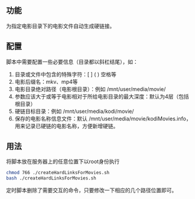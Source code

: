 ## 功能

为指定电影目录下的电影文件自动生成硬链接。

## 配置

脚本中需要配置一些必要信息（目录都以斜杠结尾），如：



1. 目录或文件中包含的特殊字符：[ ] ( ) 空格等
2. 电影后缀名：mkv、mp4等
3. 电影目录绝对路径（电影根目录）：例如 /mnt/user/media/movie/
4. 参数应该大于或等于电影相对于所给电影目录的最大深度：默认为4层（包括根目录）
5. 硬链目标目录：例如 /mnt/user/media/kodi/movie/
6. 保存的电影名称信息文件：默认 /mnt/user/media/movie/kodiMovies.info，用来记录已硬链的电影名称，方便新增硬链。

## 用法

将脚本放在服务器上的任意位置下以root身份执行

``` bash
chmod 766 ./createHardLinksForMovies.sh
bash ./createHardLinksForMovies.sh
```



定时脚本删除了需要交互的命令，只要修改一下相应的几个路径位置即可。